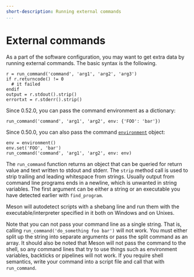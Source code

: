 ```yaml
---
short-description: Running external commands
...
```


# External commands

As a part of the software configuration, you may want to get extra
data by running external commands. The basic syntax is the following.

```meson
r = run_command('command', 'arg1', 'arg2', 'arg3')
if r.returncode() != 0
  # it failed
endif
output = r.stdout().strip()
errortxt = r.stderr().strip()
```

Since 0.52.0, you can pass the command environment as a dictionary:

```meson
run_command('command', 'arg1', 'arg2', env: {'FOO': 'bar'})
```

Since 0.50.0, you can also pass the command
[`environment`](Reference-manual.md#environment-object) object:

```meson
env = environment()
env.set('FOO', 'bar')
run_command('command', 'arg1', 'arg2', env: env)
```

The `run_command` function returns an object that can be queried for
return value and text written to stdout and stderr. The `strip` method
call is used to strip trailing and leading whitespace from strings.
Usually output from command line programs ends in a newline, which is
unwanted in string variables. The first argument can be either a
string or an executable you have detected earlier with `find_program`.

Meson will autodetect scripts with a shebang line and run them with
the executable/interpreter specified in it both on Windows and on
Unixes.

Note that you can not pass your command line as a single string. That
is, calling `run_command('do_something foo bar')` will not work. You
must either split up the string into separate arguments or pass the
split command as an array. It should also be noted that Meson will not
pass the command to the shell, so any command lines that try to use
things such as environment variables, backticks or pipelines will not
work. If you require shell semantics, write your command into a script
file and call that with `run_command`.
